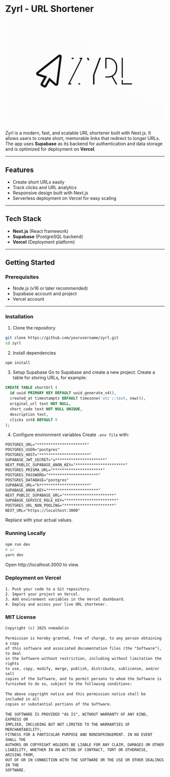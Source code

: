 # Zyrl - URL Shortener

![img](https://github.com/nnmadalin/zyrl/blob/main/public/logo.png?raw=true)

Zyrl is a modern, fast, and scalable URL shortener built with Next.js. It allows users to create short, memorable links that redirect to longer URLs. The app uses **Supabase** as its backend for authentication and data storage and is optimized for deployment on **Vercel**.

---

## Features

- Create short URLs easily
- Track clicks and URL analytics 
- Responsive design built with Next.js
- Serverless deployment on Vercel for easy scaling

---

## Tech Stack

- **Next.js** (React framework)
- **Supabase** (PostgreSQL backend)
- **Vercel** (Deployment platform)

---

## Getting Started

### Prerequisites

- Node.js (v16 or later recommended)
- Supabase account and project
- Vercel account

---

### Installation

1. Clone the repository

```bash
git clone https://github.com/yourusername/zyrl.git
cd zyrl
```

2. Install dependencies
```bash
npm install
```

3. Setup Supabase
Go to Supabase and create a new project.
Create a table for storing URLs, for example:
```sql
CREATE TABLE shortUrl (
  id uuid PRIMARY KEY DEFAULT uuid_generate_v4(),
  created_at timestamptz DEFAULT timezone('utc'::text, now()),
  original_url text NOT NULL,
  short_code text NOT NULL UNIQUE,
  description text,
  clicks int8 DEFAULT 0
);
```

4. Configure environment variables
Create `.env file` with:
```env
POSTGRES_URL="**********************"
POSTGRES_USER="postgres"
POSTGRES_HOST="**********************"
SUPABASE_JWT_SECRET="u**********************"
NEXT_PUBLIC_SUPABASE_ANON_KEY="**********************"
POSTGRES_PRISMA_URL="**********************"
POSTGRES_PASSWORD="**********************"
POSTGRES_DATABASE="postgres"
SUPABASE_URL="h**********************"
SUPABASE_ANON_KEY="**********************"
NEXT_PUBLIC_SUPABASE_URL="**********************"
SUPABASE_SERVICE_ROLE_KEY="**********************"
POSTGRES_URL_NON_POOLING="**********************"
NEXT_URL="https://localhost:3000"
```
Replace with your actual values.

### Running Locally
```bash
npm run dev
# or
yarn dev
```
Open http://localhost:3000 to view.

### Deployment on Vercel
    1. Push your code to a Git repository.
    2. Import your project on Vercel.
    3. Add environment variables in the Vercel dashboard.
    4. Deploy and access your live URL shortener.

### MIT License
```
Copyright (c) 2025 nnmadalin

Permission is hereby granted, free of charge, to any person obtaining a copy
of this software and associated documentation files (the "Software"), to deal
in the Software without restriction, including without limitation the rights
to use, copy, modify, merge, publish, distribute, sublicense, and/or sell
copies of the Software, and to permit persons to whom the Software is
furnished to do so, subject to the following conditions:

The above copyright notice and this permission notice shall be included in all
copies or substantial portions of the Software.

THE SOFTWARE IS PROVIDED "AS IS", WITHOUT WARRANTY OF ANY KIND, EXPRESS OR
IMPLIED, INCLUDING BUT NOT LIMITED TO THE WARRANTIES OF MERCHANTABILITY,
FITNESS FOR A PARTICULAR PURPOSE AND NONINFRINGEMENT. IN NO EVENT SHALL THE
AUTHORS OR COPYRIGHT HOLDERS BE LIABLE FOR ANY CLAIM, DAMAGES OR OTHER
LIABILITY, WHETHER IN AN ACTION OF CONTRACT, TORT OR OTHERWISE, ARISING FROM,
OUT OF OR IN CONNECTION WITH THE SOFTWARE OR THE USE OR OTHER DEALINGS IN THE
SOFTWARE.
```